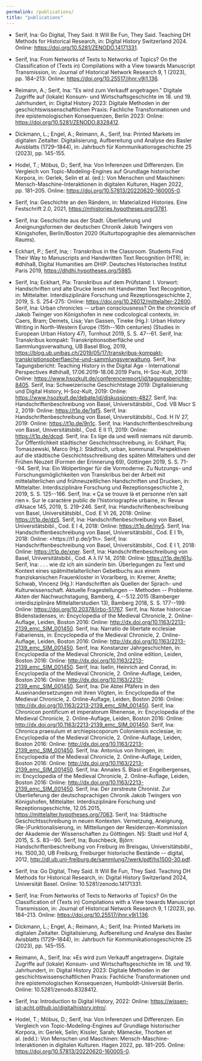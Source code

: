 ```yaml
---
permalink: /publications/
title: "publications"
---
```


- Serif, Ina: Go Digital, They Said. It Will Be Fun, They Said. Teaching DH Methods for Historical Research, in: Digital History Switzerland 2024. Online: <https://doi.org/10.5281/ZENODO.14171331>.
- Serif, Ina: From Networks of Texts to Networks of Topics? On the Classification of (Texts in) Compilations with a View towards Manuscript Transmission, in: Journal of Historical Network Research 9, 1 (2023), pp. 184–213: Online: <https://doi.org/10.25517/jhnr.v9i1.136>.
- Reimann, A.; Serif, Ina: "Es wird zum Verkauff angetragen." Digitale Zugriffe auf (lokale) Konsum- und Wirtschaftsgeschichte im 18. und 19. Jahrhundert, in: Digital History 2023: Digitale Methoden in der geschichtswissenschaftlichen Praxis: Fachliche Transformationen und ihre epistemologischen Konsequenzen, Berlin 2023: Online: <https://doi.org/10.5281/ZENODO.8328412>.
- Dickmann, L.; Engel, A.; Reimann, A., Serif, Ina: Printed Markets im digitalen Zeitalter. Digitalisierung, Aufbereitung und Analyse des Basler Avisblatts (1729–1844), in: Jahrbuch für Kommunikationsgeschichte 25 (2023), pp. 145-155.
- Hodel, T.; Möbus, D.; Serif, Ina: Von Inferenzen und Differenzen. Ein Vergleich von Topic-Modeling-Engines auf Grundlage historischer Korpora, in: Gerlek, Selin et al. (ed.): Von Menschen und Maschinen: Mensch-Maschine-Interaktionen in digitalen Kulturen, Hagen 2022, pp. 181–205. Online: <https://doi.org/10.57813/20220620-160005-0>.
- Serif, Ina: Geschichte an den Rändern, in: Materialized Histories. Eine Festschrift 2.0, 2021, <https://mhistories.hypotheses.org/3781>.
- Serif, Ina: Geschichte aus der Stadt. Überlieferung und Aneignungsformen der deutschen Chronik Jakob Twingers von Königshofen, Berlin/Boston 2020 (Kulturtopographie des alemannischen Raums).
- Eckhart, P.; Serif, Ina; : Transkribus in the Classroom. Students Find Their Way to Manuscripts and Handwritten Text Recognition (HTR), in: #dhiha8, Digital Humanities am DHIP. Deutsches Historisches Institut Paris 2019, <https://dhdhi.hypotheses.org/5985>.
- Serif, Ina; Eckhart, Pia: Transkribus auf dem Prüfstand: I. Vorwort: Handschriften und alte Drucke lesen mit Handwritten Text Recognition, in: Mittelalter. Interdisziplinäre Forschung und Rezeptionsgeschichte 2, 2019, S. S. 254-275: Online: <https://doi.org/10.26012/mittelalter-22600>.
Serif, Ina: Urban chronicles -- urban consciousness? On the chronicle of Jakob Twinger von Königshofen in new codicological contexts, in: Caers, Bram; Demets, Lisa; Van Gassen, Tineke (Hg.): Urban History Writing in North-Western Europe (15th--16th centuries) (Studies in European Urban History 47), Turnhout 2019, S. S. 47--61.
Serif, Ina: Transkribus kompakt: Transkriptionsoberfläche und Sammlungsverwaltung, UB Basel Blog, 2019, <https://blog.ub.unibas.ch/2019/05/17/transkribus-kompakt-transkriptionsoberflaeche-und-sammlungsverwaltung>.
Serif, Ina: Tagungsbericht: Teaching History in the Digital Age - International Perspectives #dhiha8, 17.06.2019-18.06.2019 Paris, H-Soz-Kult, 2019: Online: <https://www.hsozkult.de/conferencereport/id/tagungsberichte-8405>.
Serif, Ina: Schweizerische Geschichtstage 2019: Digitalisierung und Digital History, H-Soz-Kult, 2019: Online: <https://www.hsozkult.de/debate/id/diskussionen-4827>.
Serif, Ina: Handschriftenbeschreibung von Basel, Universitätsbibl., Cod. VB Mscr S 2, 2019: Online: <https://t1p.de/1qf5>.
Serif, Ina: Handschriftenbeschreibung von Basel, Universitätsbibl., Cod. H IV 27, 2019: Online: <https://t1p.de/9n1c>.
Serif, Ina: Handschriftenbeschreibung von Basel, Universitätsbibl., Cod. E II 11, 2019: Online: <https://t1p.de/dcpd>.
Serif, Ina: Es lige da und weiß niemans nüt darumb. Zur Öffentlichkeit städtischer Geschichtsschreibung, in: Eckhart, Pia; Tomaszewski, Marco (Hg.): Städtisch, urban, kommunal. Perspektiven auf die städtische Geschichtsschreibung des späten Mittelalters und der Frühen Neuzeit (Formen der Erinnerung 69), Göttingen 2019, S. S. 71--94.
Serif, Ina: Ein Wolpertinger für die Vormoderne: Zu Nutzungs- und Forschungsmöglichkeiten von Transkribus bei der Arbeit mit mittelalterlichen und frühneuzeitlichen Handschriften und Drucken, in: Mittelalter. Interdisziplinäre Forschung und Rezeptionsgeschichte 2, 2019, S. S. 125--166.
Serif, Ina: « Ça se trouve là et personne n’en sait rien ». Sur le caractère public de l’historiographie urbaine, in: Revue d’Alsace 145, 2019, S. 219–246.
Serif, Ina: Handschriftenbeschreibung von Basel, Universitätsbibl., Cod. E VI 26, 2018: Online: <https://t1p.de/dz5>.
Serif, Ina: Handschriftenbeschreibung von Basel, Universitätsbibl., Cod. E I 4, 2018: Online: <https://t1p.de/iny5>.
Serif, Ina: Handschriftenbeschreibung von Basel, Universitätsbibl., Cod. E I 1h, 2018: Online: <https://t1 p.de/jr1h>.
Serif, Ina: Handschriftenbeschreibung von Basel, Universitätsbibl., Cod. E I 1, 2018: Online: <https://t1p.de/xner>.
Serif, Ina: Handschriftenbeschreibung von Basel, Universitätsbibl., Cod. A λ IV 14, 2018: Online: <https://t1p.de/l61u>.
Serif, Ina: . . . wie dz ich ain súnderin bin. Überlegungen zu Text und Kontext eines spätmittelalterlichen Gebetbuchs aus einem franziskanischen Frauenkloster in Vorarlberg, in: Kremer, Anette; Schwab, Vincenz (Hg.): Handschriften als Quellen der Sprach- und Kulturwissenschaft. Aktuelle Fragestellungen -- Methoden -- Probleme. Akten der Nachwuchstagung, Bamberg, 4.--5.12.2015 (Bamberger interdisziplinäre Mittelalterstudien 13), Bamberg 2018, S. S. 177--199: Online: <https://doi.org/10.20378/irbo-51767>.
Serif, Ina: Notae historicae Blidenstadenses, in: Encyclopedia of the Medieval Chronicle, 2. Online-Auflage, Leiden, Boston 2016: Online: <http://dx.doi.org/10.1163/2213-2139_emc_SIM_001450>.
Serif, Ina: Narratio de libertate ecclesiae Fabariensis, in: Encyclopedia of the Medieval Chronicle, 2. Online-Auflage, Leiden, Boston 2016: Online: <http://dx.doi.org/10.1163/2213-2139_emc_SIM_001450>.
Serif, Ina: Konstanzer Jahrgeschichten, in: Encyclopedia of the Medieval Chronicle, 2nd online edition, Leiden, Boston 2016: Online: <http://dx.doi.org/10.1163/2213-2139_emc_SIM_001450>.
Serif, Ina: Iselin, Heinrich and Conrad, in: Encyclopedia of the Medieval Chronicle, 2. Online-Auflage, Leiden, Boston 2016: Online: <http://dx.doi.org/10.1163/2213-2139_emc_SIM_001450>.
Serif, Ina: Die Abtei Pfäfers in den Auseinandersetzungen mit ihren Vögten, in: Encyclopedia of the Medieval Chronicle, 2. Online-Auflage, Leiden, Boston 2016: Online: <http://dx.doi.org/10.1163/2213-2139_emc_SIM_001450>.
Serif, Ina: Chronicon pontificum et imperatorum Rhenense, in: Encyclopedia of the Medieval Chronicle, 2. Online-Auflage, Leiden, Boston 2016: Online: <http://dx.doi.org/10.1163/2213-2139_emc_SIM_001450>.
Serif, Ina: Chronica praesulum et archiepiscoporum Coloniensis ecclesiae, in: Encyclopedia of the Medieval Chronicle, 2. Online-Auflage, Leiden, Boston 2016: Online: <http://dx.doi.org/10.1163/2213-2139_emc_SIM_001450>.
Serif, Ina: Antonius von Ihringen, in: Encyclopedia of the Medieval Chronicle, 2. Online-Auflage, Leiden, Boston 2016: Online: <http://dx.doi.org/10.1163/2213-2139_emc_SIM_001450>.
Serif, Ina: Annales S. Blasii et Engelbergenses, in: Encyclopedia of the Medieval Chronicle, 2. Online-Auflage, Leiden, Boston 2016: Online: <http://dx.doi.org/10.1163/2213-2139_emc_SIM_001450>.
Serif, Ina: Der zerstreute Chronist. Zur Überlieferung der deutschsprachigen Chronik Jakob Twingers von Königshofen, Mittelalter. Interdisziplinäre Forschung und Rezeptionsgeschichte, 12.05.2015, <https://mittelalter.hypotheses.org/7063>.
Serif, Ina: Städtische Geschichtsschreibung in neuen Kontexten. Vernetzung, Aneignung, (Re-)Funktionalisierung, in: Mitteilungen der Residenzen-Kommission der Akademie der Wissenschaften zu Göttingen. NS: Stadt und Hof 4, 2015, S. S. 83--90.
Serif, Ina; Buschbeck, Björn: Handschriftenbeschreibung von Freiburg im Breisgau, Universitätsbibl., Hs. 1500,30, UB Freiburg, Freiburger historische Bestände -- digital, 2012, <http://dl.ub.uni-freiburg.de/sammlung7/werk/pdf/hs1500-30.pdf>.



- Serif, Ina: Go Digital, They Said. It Will Be Fun, They Said. Teaching DH Methods for Historical Research, in: Digital History Switzerland 2024, Universität Basel. Online: 10.5281/zenodo.14171331.   
- Serif, Ina: From Networks of Texts to Networks of Topics? On the Classification of (Texts in) Compilations with a View towards Manuscript Transmission, in: Journal of Historical Network Research 9, 1 (2023), pp. 184–213. Online: <https://doi.org/10.25517/jhnr.v9i1.136>.
- Dickmann, L.; Engel, A.; Reimann, A.; Serif, Ina: Printed Markets im digitalen Zeitalter. Digitalisierung, Aufbereitung und Analyse des Basler Avisblatts (1729–1844), in: Jahrbuch für Kommunikationsgeschichte 25 (2023), pp. 145–155.
- Reimann, A., Serif, Ina: »Es wird zum Verkauff angetragen«. Digitale Zugriffe auf (lokale) Konsum- und Wirtschaftsgeschichte im 18. und 19. Jahrhundert, in: Digital History 2023: Digitale Methoden in der geschichtswissenschaftlichen Praxis: Fachliche Transformationen und ihre epistemologischen Konsequenzen, Humboldt-Universiät Berlin. Online: 10.5281/zenodo.8328412.   
- Serif, Ina: Introduction to Digital History, 2022: Online: <https://wissen-ist-acht.github.io/digitalhistory.intro/>.
- Hodel, T.; Möbus, D.; Serif, Ina: Von Inferenzen und Differenzen. Ein Vergleich von Topic-Modeling-Engines auf Grundlage historischer Korpora, in: Gerlek, Selin; Kissler, Sarah; Mämecke, Thorben et al. (edd.): Von Menschen und Maschinen: Mensch-Maschine-Interaktionen in digitalen Kulturen. Hagen 2022, pp. 181–205. Online: <https://doi.org/10.57813/20220620-160005-0>.

